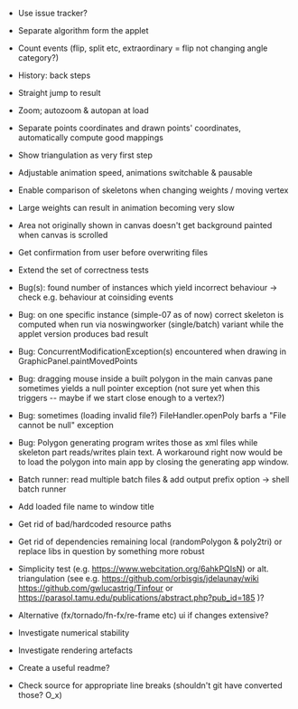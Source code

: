 * Use issue tracker?

* Separate algorithm form the applet

* Count events (flip, split etc, extraordinary = flip not changing angle
  category?)

* History: back steps

* Straight jump to result

* Zoom; autozoom & autopan at load

* Separate points coordinates and drawn points' coordinates, automatically compute good mappings

* Show triangulation as very first step

* Adjustable animation speed, animations switchable & pausable

* Enable comparison of skeletons when changing weights / moving vertex

* Large weights can result in animation becoming very slow

* Area not originally shown in canvas doesn't get background painted when canvas is scrolled

* Get confirmation from user before overwriting files

* Extend the set of correctness tests

* Bug(s): found number of instances which yield incorrect behaviour -> check e.g. behaviour at coinsiding events

* Bug: on one specific instance (simple-07 as of now) correct skeleton is
  computed when run via noswingworker (single/batch) variant while the applet
  version produces bad result

* Bug: ConcurrentModificationException(s) encountered when drawing in GraphicPanel.paintMovedPoints

* Bug: dragging mouse inside a built polygon in the main canvas pane sometimes
  yields a null pointer exception (not sure yet when this triggers -- maybe if
  we start close enough to a vertex?)

* Bug: sometimes (loading invalid file?) FileHandler.openPoly barfs a "File cannot be null" exception

* Bug: Polygon generating program writes those as xml files while skeleton part
  reads/writes plain text.  A workaround right now would be to load the polygon
  into main app by closing the generating app window.

* Batch runner: read multiple batch files & add output prefix option -> shell batch runner

* Add loaded file name to window title

* Get rid of bad/hardcoded resource paths

* Get rid of dependencies remaining local (randomPolygon & poly2tri)
  or replace libs in question by something more robust

* Simplicity test (e.g. https://www.webcitation.org/6ahkPQIsN) or
  alt. triangulation (see e.g.
      https://github.com/orbisgis/jdelaunay/wiki
      https://github.com/gwlucastrig/Tinfour
   or https://parasol.tamu.edu/publications/abstract.php?pub_id=185
  )?

* Alternative (fx/tornado/fn-fx/re-frame etc) ui if changes extensive?

* Investigate numerical stability

* Investigate rendering artefacts

* Create a useful readme?

* Check source for appropriate line breaks (shouldn't git have converted those? O_x)
